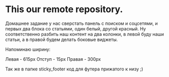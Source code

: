 <h1>This our remote repository.</h1>

Домашнее задание у нас сверстать панель с поиском и соцсетями, и первых два блока со статьями, один белый, другой красный. Ну соответственно разбить наш контент на два колонки, в левой буду наши статьи, а в правой будем делать боковые виджеты.

Напоминаю ширину:

Левая - 615px
Отступ - 15px
Правая - 300px

Так же в папке sticky_footer код для футера прижатого к низу ;)